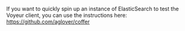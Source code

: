 

If you want to quickly spin up an instance of ElasticSearch to test the Voyeur client, you can use the instructions here: https://github.com/aglover/coffer